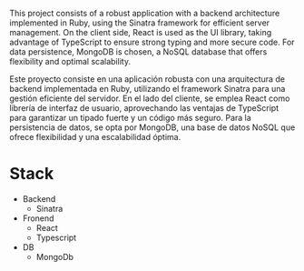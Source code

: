 ﻿This project consists of a robust application with a backend architecture implemented in Ruby, using the Sinatra framework for efficient server management. On the client side, React is used as the UI library, taking advantage of TypeScript to ensure strong typing and more secure code. For data persistence, MongoDB is chosen, a NoSQL database that offers flexibility and optimal scalability.

 Este proyecto consiste en una aplicación robusta con una arquitectura de backend implementada en Ruby, utilizando el framework Sinatra para una gestión eficiente del servidor. En el lado del cliente, se emplea React como librería de interfaz de usuario, aprovechando las ventajas de TypeScript para garantizar un tipado fuerte y un código más seguro. Para la persistencia de datos, se opta por MongoDB, una base de datos NoSQL que ofrece flexibilidad y una escalabilidad óptima.

 # Stack
  - Backend
    - Sinatra
  - Fronend
    - React
    - Typescript
  - DB
    - MongoDb
